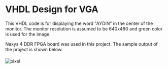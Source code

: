 # VHDL Design for VGA

This VHDL code is for displaying the word "AYDIN" in the center of the monitor. The monitor resolution is assumed to be 640x480 and green color is used for the image.

Nexys 4 DDR FPGA board was used in this project. The sample output of the project is shown below.

 ####
 ![pixel](https://i.hizliresim.com/38qg1tz.PNG)
